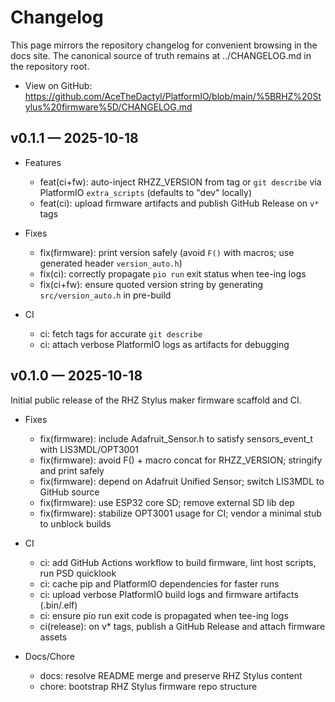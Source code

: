 # Changelog

This page mirrors the repository changelog for convenient browsing in the docs site.
The canonical source of truth remains at ../CHANGELOG.md in the repository root.

- View on GitHub: https://github.com/AceTheDactyl/PlatformIO/blob/main/%5BRHZ%20Stylus%20firmware%5D/CHANGELOG.md

## v0.1.1 — 2025-10-18

- Features
  - feat(ci+fw): auto-inject RHZZ_VERSION from tag or `git describe` via PlatformIO `extra_scripts` (defaults to "dev" locally)
  - feat(ci): upload firmware artifacts and publish GitHub Release on `v*` tags

- Fixes
  - fix(firmware): print version safely (avoid `F()` with macros; use generated header `version_auto.h`)
  - fix(ci): correctly propagate `pio run` exit status when tee-ing logs
  - fix(ci+fw): ensure quoted version string by generating `src/version_auto.h` in pre-build

- CI
  - ci: fetch tags for accurate `git describe`
  - ci: attach verbose PlatformIO logs as artifacts for debugging

## v0.1.0 — 2025-10-18

Initial public release of the RHZ Stylus maker firmware scaffold and CI.

- Fixes
  - fix(firmware): include Adafruit_Sensor.h to satisfy sensors_event_t with LIS3MDL/OPT3001
  - fix(firmware): avoid F() + macro concat for RHZZ_VERSION; stringify and print safely
  - fix(firmware): depend on Adafruit Unified Sensor; switch LIS3MDL to GitHub source
  - fix(firmware): use ESP32 core SD; remove external SD lib dep
  - fix(firmware): stabilize OPT3001 usage for CI; vendor a minimal stub to unblock builds

- CI
  - ci: add GitHub Actions workflow to build firmware, lint host scripts, run PSD quicklook
  - ci: cache pip and PlatformIO dependencies for faster runs
  - ci: upload verbose PlatformIO build logs and firmware artifacts (.bin/.elf)
  - ci: ensure pio run exit code is propagated when tee-ing logs
  - ci(release): on v* tags, publish a GitHub Release and attach firmware assets

- Docs/Chore
  - docs: resolve README merge and preserve RHZ Stylus content
  - chore: bootstrap RHZ Stylus firmware repo structure


